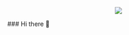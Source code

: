 <p align="center">
<img src="https://capsule-render.vercel.app/api?&type=waving&color=auto&height=180&section=header&text==Daeyoung's%20Hub&fontSize=50&animation=fadeIn&fontAlignY=45" />
  </p>
### Hi there 👋

<!--
**dae0hwang/dae0hwang** is a ✨ _special_ ✨ repository because its `README.md` (this file) appears on your GitHub profile.

Here are some ideas to get you started:

- 🔭 I’m currently working on ...
- 🌱 I’m currently learning ...
- 👯 I’m looking to collaborate on ...
- 🤔 I’m looking for help with ...
- 💬 Ask me about ...
- 📫 How to reach me: ...
- 😄 Pronouns: ...
- ⚡ Fun fact: ...
-->

